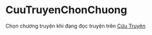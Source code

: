 # CuuTruyenChonChuong
Chọn chương truyện khi đang đọc truyện trên [Cứu Truyện](https://cuutruyen.net/)
